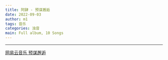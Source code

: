```yaml
---
title: 阿肆 - 预谋邂逅
date: 2022-09-03
author: m1
tags: 音乐
categories: 浊音
main: Full album, 10 Songs
---
```


<link rel="stylesheet" href="/css/APlayer.min.css">
<div id="aplayer"></div>
<script src="/js/APlayer.min.js"></script>
<script>
    const ap = new APlayer({
    container: document.getElementById('aplayer'),
    lrcType: 3,
    loop: 'none',
    audio: [
        {
        name: 'Get Up',
        artist: '阿肆',
        url: '01 Get Up.m4a',
        cover: 'Cover.png',
        lrc: '01 Get Up.lrc',
        },
        {
        name: '有女朋友别忘了请我吃饭',
        artist: '阿肆',
        url: '02 有女朋友别忘了请我吃饭.m4a',
        cover: 'Cover.png',
        lrc: '02 有女朋友别忘了请我吃饭.lrc',
        },
        {
        name: '预谋邂逅',
        artist: '阿肆',
        url: '03 预谋邂逅.m4a',
        cover: 'Cover.png',
        lrc: '03 预谋邂逅.lrc',
        },
        {
        name: 'Itinerary',
        artist: '阿肆',
        url: '04 Itinerary.m4a',
        cover: 'Cover.png',
        lrc: '04 Itinerary.lrc',
        },
        {
        name: '缺乏',
        artist: '阿肆',
        url: '05 缺乏.m4a',
        cover: 'Cover.png',
        lrc: '05 缺乏.lrc',
        },
        {
        name: '紫卿',
        artist: '阿肆',
        url: '06 紫卿.m4a',
        cover: 'Cover.png',
        lrc: '06 紫卿.lrc',
        },
        {
        name: '我在人民广场吃炸鸡',
        artist: '阿肆',
        url: '07 我在人民广场吃炸鸡.m4a',
        cover: 'Cover.png',
        lrc: '07 我在人民广场吃炸鸡.lrc',
        },
        {
        name: '微凉的心跳',
        artist: '阿肆',
        url: '08 微凉的心跳.m4a',
        cover: 'Cover.png',
        lrc: '08 微凉的心跳.lrc',
        },
        {
        name: '浮光掠影',
        artist: '阿肆',
        url: '09 浮光掠影.m4a',
        cover: 'Cover.png',
        lrc: '09 浮光掠影.lrc',
        },
        {
        name: '睡前故事',
        artist: '阿肆',
        url: '10 睡前故事.m4a',
        cover: 'Cover.png',
        lrc: '10 睡前故事.lrc',
        }
    ]
});
</script>

---

[网易云音乐 预谋邂逅](https://music.163.com/#/album?id=2621157)